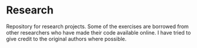 # Research

Repository for research projects. Some of the exercises are borrowed from other researchers who have made their code available online. I have tried to give credit to the original authors where possible. 